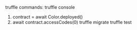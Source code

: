 truffle commands:
truffle console
  1. contract = await Color.deployed()
  2. await contract.accessCodes(0)
truffle migrate
truffle test
